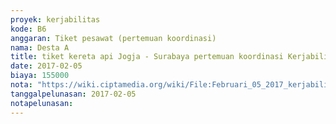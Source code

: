 ```yaml
---
proyek: kerjabilitas
kode: B6
anggaran: Tiket pesawat (pertemuan koordinasi)
nama: Desta A
title: tiket kereta api Jogja - Surabaya pertemuan koordinasi Kerjabilitas a.n Billy PN
date: 2017-02-05
biaya: 155000
nota: "https://wiki.ciptamedia.org/wiki/File:Februari_05_2017_kerjabilitas_B6_tiket_jogja_surabaya_billy.jpg"
tanggalpelunasan: 2017-02-05
notapelunasan:
---
```

